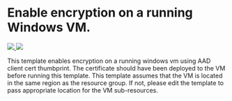 # Enable encryption on a running Windows VM. 

<a href="https://portal.azure.com/#create/Microsoft.Template/uri/https%3A%2F%2Fraw.githubusercontent.com%2FAzure%2Fazure-quickstart-templates%2Fmaster%2F201-encrypt-running-windows-vm-aad-client-cert%2Fazuredeploy.json" target="_blank">
    <img src="http://azuredeploy.net/deploybutton.png"/>
</a>
<a href="http://armviz.io/#/?load=https%3A%2F%2Fraw.githubusercontent.com%2FAzure%2Fazure-quickstart-templates%2Fmaster%2F201-encrypt-running-windows-vm-aad-client-cert%2Fazuredeploy.json" target="_blank">
    <img src="http://armviz.io/visualizebutton.png"/>
</a>

This template enables encryption on a running windows vm using AAD client cert thumbprint. The certificate should have been deployed to the VM before running this template. This template assumes that the VM is located in the same region as the resource group. If not, please edit the template to pass appropriate location for the VM sub-resources.
